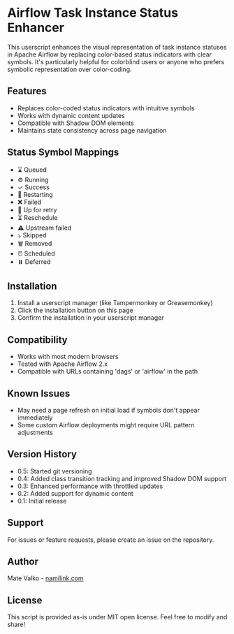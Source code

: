 # Airflow Task Instance Status Enhancer
This userscript enhances the visual representation of task instance statuses in Apache Airflow by replacing color-based status indicators with clear symbols. It's particularly helpful for colorblind users or anyone who prefers symbolic representation over color-coding.

## Features
- Replaces color-coded status indicators with intuitive symbols
- Works with dynamic content updates
- Compatible with Shadow DOM elements
- Maintains state consistency across page navigation

## Status Symbol Mappings
- ⌛ Queued
- ⚙️ Running
- ✓ Success
- 🔄 Restarting
- ❌ Failed
- 🔁 Up for retry
- ⏳ Reschedule
- ⚠️ Upstream failed
- ⤵️ Skipped
- 🗑️ Removed
- ⏰ Scheduled
- ⏸️ Deferred

## Installation
1. Install a userscript manager (like Tampermonkey or Greasemonkey)
2. Click the installation button on this page
3. Confirm the installation in your userscript manager

## Compatibility
- Works with most modern browsers
- Tested with Apache Airflow 2.x
- Compatible with URLs containing 'dags' or 'airflow' in the path

## Known Issues
- May need a page refresh on initial load if symbols don't appear immediately
- Some custom Airflow deployments might require URL pattern adjustments

## Version History
- 0.5: Started git versioning
- 0.4: Added class transition tracking and improved Shadow DOM support
- 0.3: Enhanced performance with throttled updates
- 0.2: Added support for dynamic content
- 0.1: Initial release

## Support
For issues or feature requests, please create an issue on the repository.

## Author
Mate Valko - [namilink.com](https://namilink.com)

## License
This script is provided as-is under MIT open license. Feel free to modify and share!
